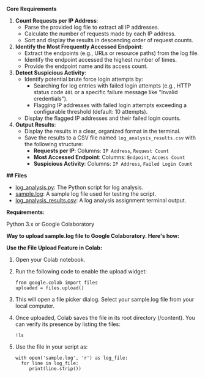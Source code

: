 **Core Requirements**
1. **Count Requests per IP Address**:
    - Parse the provided log file to extract all IP addresses.
    - Calculate the number of requests made by each IP address.
    - Sort and display the results in descending order of request counts.
2. **Identify the Most Frequently Accessed Endpoint**:
    - Extract the endpoints (e.g., URLs or resource paths) from the log file.
    - Identify the endpoint accessed the highest number of times.
    - Provide the endpoint name and its access count.
3. **Detect Suspicious Activity**:
    - Identify potential brute force login attempts by:
        - Searching for log entries with failed login attempts (e.g., HTTP status code `401` or a specific failure message like "Invalid credentials").
        - Flagging IP addresses with failed login attempts exceeding a configurable threshold (default: 10 attempts).
    - Display the flagged IP addresses and their failed login counts.
4. **Output Results**:
    - Display the results in a clear, organized format in the terminal.
    - Save the results to a CSV file named `log_analysis_results.csv` with the following structure:
        - **Requests per IP**: Columns: `IP Address`, `Request Count`
        - **Most Accessed Endpoint**: Columns: `Endpoint`, `Access Count`
        - **Suspicious Activity**: Columns: `IP Address`, `Failed Login Count`

**## Files**

- [log_analysis.py](log_analysis.py): The Python script for log analysis.
- [sample.log](sample.log): A sample log file used for testing the script.
- [log_analysis_results.csv](log_analysis_results.csv): A log analysis assignment terminal output.

**Requirements:**

Python 3.x or Google Colaboratory

**Way to upload sample.log file to Google Colaboratory. Here's how:**

**Use the File Upload Feature in Colab:**

1. Open your Colab notebook.
2. Run the following code to enable the upload widget:
 
       from google.colab import files
       uploaded = files.upload()

4. This will open a file picker dialog. Select your sample.log file from your local computer.

5. Once uploaded, Colab saves the file in its root directory (/content). You can verify its presence by listing the files:

       !ls

6. Use the file in your script as:
 
       with open('sample.log', 'r') as log_file:
         for line in log_file:
            print(line.strip())





  


  
